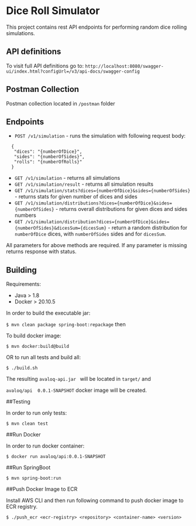 # Dice Roll Simulator
This project contains rest API endpoints for performing random dice rolling simulations.

## API definitions
To visit full API definitions go to: `http://localhost:8080/swagger-ui/index.html?configUrl=/v3/api-docs/swagger-config`

## Postman Collection

Postman collection located in `/postman` folder

## Endpoints
* `POST /v1/simulation` - runs the simulation with following request body:
```
  {
   "dices": "{numberOfDice}",
   "sides": "{numberOfSides}",
   "rolls": "{numberOfRolls}"
  }
```
* `GET /v1/simulation` - returns all simulations
* `GET /v1/simulation/result` - returns all simulation results
* `GET /v1/simulation/stats?dices={numberOfDice}&sides={numberOfSides}` - returns stats for given number of dices and sides
* `GET /v1/simulation/distributions?dices={numberOfDice}&sides={numberOfSides}` - returns overall distributions for given dices and sides numbers
* `GET /v1/simulation/distribution?dices={numberOfDice}&sides={numberOfSides}&dicesSum={dicesSum}` - return a random distribution for `numberOfDice` dices, with `numberOfSides` sides and for `dicesSum`.

All parameters for above methods are required. If any parameter is missing returns response with status.

## Building
Requirements:

- Java > 1.8
- Docker > 20.10.5

In order to build the executable jar:

```$ mvn clean package spring-boot:repackage``` then

To build docker image:

```$ mvn docker:build@build```

OR to run all tests and build all:

```$ ./build.sh```

The resulting ```avaloq-api.jar ``` will be located in ```target/``` and

```avaloq/api  0.0.1-SNAPSHOT``` docker image will be created.

##Testing

In order to run only tests:

```$ mvn clean test```

##Run Docker

In order to run docker container:

```$ docker run avaloq/api:0.0.1-SNAPSHOT```

##Run SpringBoot

```$ mvn spring-boot:run```

##Push Docker Image to ECR

Install AWS CLI and then run following command to push docker image to ECR registry.

```$ ./push_ecr <ecr-registry> <repository> <container-name> <version>```